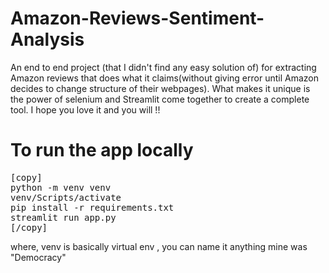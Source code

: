 # Amazon-Reviews-Sentiment-Analysis
An end to end project (that I didn't find any easy solution of) for extracting Amazon reviews that does what it claims(without giving error until Amazon decides to change structure of their webpages). What makes it unique is the power of selenium and Streamlit come together to create a complete tool. I hope you love it and you will !!

# To run the app locally
<pre>[copy]
python -m venv venv
venv/Scripts/activate
pip install -r requirements.txt
streamlit run app.py
[/copy]</pre>

where, venv is basically virtual env , you can name it anything mine was "Democracy"
